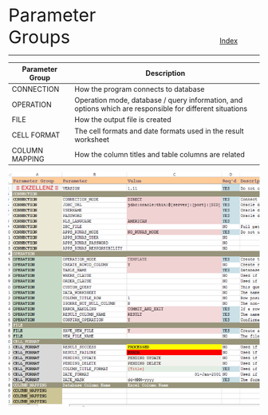 <span style="font-size:36px;">Parameter Groups</span><span style="padding-left: 300px;text-align:right;font-size:14px"><a href="INDEX.md">Index</a></span>

---

| Parameter Group | Description |
| --- | --- |
| CONNECTION | How the program connects to database |
| OPERATION | Operation mode, database / query information, and options which are responsible for different situations |
| FILE | How the output file is created |
| CELL FORMAT | The cell formats and date formats used in the result worksheet |
| COLUMN MAPPING | How the column titles and table columns are related |

<img src="pic/image2.png"/>

